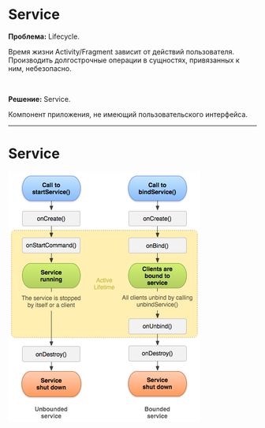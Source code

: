 # Service

**Проблема:** Lifecycle.  

Время жизни Activity/Fragment зависит от действий пользователя.  
Производить долгострочные операции в сущностях, привязанных к ним, небезопасно.

<br>


**Решение:** Service.  

<!-- .element: class="fragment" data-fragment-index="1" -->
  
Компонент приложения, не имеющий пользовательского интерфейса.

<!-- .element: class="fragment" data-fragment-index="1" -->

------

# Service

![app](lecture/network/img/service_lifecycle.png)
<!-- .element: width="30%" -->

<!-- .element: class="center-horizontal" -->
